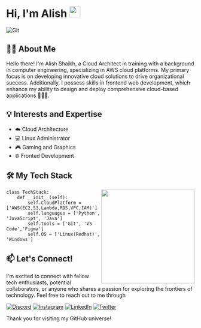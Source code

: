 # Hi, I'm Alish <img src="https://github.com/Ali4574/Ali4574/assets/131742793/77638217-9066-4b16-ac31-c53e92379e12" width="29px">

![Git](https://www.linkedin.com/in/alish-shaikh-0b8408172/overlay/background-image/)

## 👩‍💻 About Me
Hello there! I'm Alish Shaikh, a  Cloud Architect in training with a background in computer engineering, specializing in AWS cloud platforms. My primary focus is on developing innovative cloud solutions to drive organizational success. Additionally, I possess skills in frontend web development, which enhance my ability to design and deploy comprehensive cloud-based applications 👨🏻‍💻.

## 💡 Interests and Expertise
- ☁️ Cloud Architecture
- 💻 Linux Administrator
- 🎮 Gaming and Graphics 
- 🌐 Fronted Development

## 🛠️ My Tech Stack

<img align="right" src="https://github.com/Ali4574/Ali4574/assets/131742793/0421dba8-9edf-4fe6-9dd1-3f175f6d152b" width="250px">


    class TechStack:
        def __init__(self):
            self.CloudPlatform = ['AWS(EC2,S3,Lambda,RDS,VPC,IAM)']
            self.languages = ['Python', 'JavaScript', 'Java']
            self.tools = ['Git', 'VS Code','Figma']
            self.OS = ['Linux(Redhat)', 'Windows']



## 📫 Let's Connect!

I'm excited to connect with fellow tech enthusiasts, potential collaborators, or anyone who shares a passion for exploring the frontiers of technology. Feel free to reach out to me through 

[![Discord](https://img.shields.io/badge/Discord-%237289DA.svg?logo=discord&logoColor=white)](https://discord.gg/https://discord.gg/YexrMNwY) [![Instagram](https://img.shields.io/badge/Instagram-%23E4405F.svg?logo=Instagram&logoColor=white)](https://instagram.com/ali_shaikhh7) [![LinkedIn](https://img.shields.io/badge/LinkedIn-%230077B5.svg?logo=linkedin&logoColor=white)](https://linkedin.com/in/alish-shaikh-0b8408172) [![Twitter](https://img.shields.io/badge/Twitter-%231DA1F2.svg?logo=Twitter&logoColor=white)](https://twitter.com/iali_shaikh7) 

Thank you for visiting my GitHub universe!
<!--
**Ali4574/Ali4574** is a ✨ _special_ ✨ repository because its `README.md` (this file) appears on your GitHub profile.

Here are some ideas to get you started:

- 🔭 I’m currently working on ...
- 🌱 I’m currently learning ...
- 👯 I’m looking to collaborate on ...
- 🤔 I’m looking for help with ...
- 💬 Ask me about ...
- 📫 How to reach me: ...
- 😄 Pronouns: ...
- ⚡ Fun fact: ...
-->
